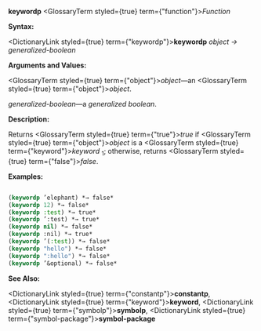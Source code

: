 **keywordp** <GlossaryTerm styled={true} term={"function"}><i>Function</i></GlossaryTerm> 



**Syntax:** 



<DictionaryLink styled={true} term={"keywordp"}><b>keywordp</b></DictionaryLink> *object → generalized-boolean* 



**Arguments and Values:** 



<GlossaryTerm styled={true} term={"object"}><i>object</i></GlossaryTerm>—an <GlossaryTerm styled={true} term={"object"}><i>object</i></GlossaryTerm>. 



*generalized-boolean*—a *generalized boolean*. 



**Description:** 



Returns <GlossaryTerm styled={true} term={"true"}><i>true</i></GlossaryTerm> if <GlossaryTerm styled={true} term={"object"}><i>object</i></GlossaryTerm> is a <GlossaryTerm styled={true} term={"keyword"}><i>keyword</i></GlossaryTerm> <sub>1</sub>; otherwise, returns <GlossaryTerm styled={true} term={"false"}><i>false</i></GlossaryTerm>. 



**Examples:**
```lisp

(keywordp ’elephant) *→ false* 
(keywordp 12) *→ false* 
(keywordp :test) *→ true* 
(keywordp ’:test) *→ true* 
(keywordp nil) *→ false* 
(keywordp :nil) *→ true* 
(keywordp ’(:test)) *→ false* 
(keywordp "hello") *→ false* 
(keywordp ":hello") *→ false* 
(keywordp ’&optional) *→ false* 

```
**See Also:** 



<DictionaryLink styled={true} term={"constantp"}><b>constantp</b></DictionaryLink>, <DictionaryLink styled={true} term={"keyword"}><b>keyword</b></DictionaryLink>, <DictionaryLink styled={true} term={"symbolp"}><b>symbolp</b></DictionaryLink>, <DictionaryLink styled={true} term={"symbol-package"}><b>symbol-package</b></DictionaryLink> 







 



 



